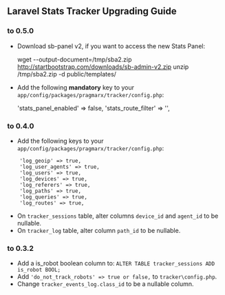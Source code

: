 ## Laravel Stats Tracker Upgrading Guide

### to 0.5.0

- Download sb-panel v2, if you want to access the new Stats Panel:

    wget --output-document=/tmp/sba2.zip http://startbootstrap.com/downloads/sb-admin-v2.zip
    unzip /tmp/sba2.zip -d public/templates/

- Add the following **mandatory** key to your `app/config/packages/pragmarx/tracker/config.php`:

	'stats_panel_enabled' => false,
	'stats_route_filter' => '',

### to 0.4.0

- Add the following keys to your `app/config/packages/pragmarx/tracker/config.php`:

```
	'log_geoip' => true,
	'log_user_agents' => true,
	'log_users' => true,
	'log_devices' => true,
	'log_referers' => true,
	'log_paths' => true,
	'log_queries' => true,
	'log_routes' => true,
```

- On `tracker_sessions` table, alter columns `device_id` and `agent_id` to be nullable.
- On `tracker_log` table, alter column `path_id` to be nullable.

### to 0.3.2

- Add a is_robot boolean column to: `ALTER TABLE tracker_sessions ADD is_robot BOOL;`
- Add `'do_not_track_robots' => true or false,` to `tracker\config.php`.
- Change `tracker_events_log.class_id` to be a nullable column.
